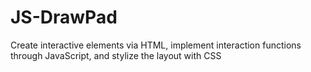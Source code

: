 # JS-DrawPad
Create interactive elements via HTML, implement interaction functions through JavaScript, and stylize the layout with CSS
